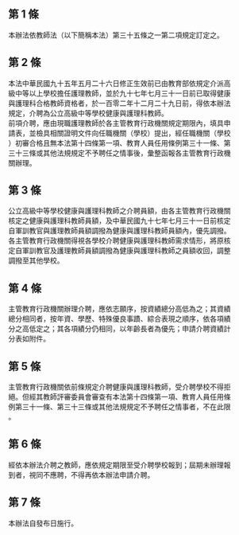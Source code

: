 第 1 條
-------
本辦法依教師法（以下簡稱本法）第三十五條之一第二項規定訂定之。

第 2 條
-------
本法中華民國九十五年五月二十六日修正生效前已由教育部依規定介派高  
級中等以上學校擔任護理教師，並於九十七年七月三十一日前已取得健康  
與護理科合格教師資格者，於一百零二年十二月二十九日前，得依本辦法  
規定，介聘為公立高級中等學校健康與護理科教師。  
前項介聘，應由現職護理教師於各主管教育行政機關規定期限內，填具申  
請表，並檢具相關證明文件向任職機關（學校）提出，經任職機關（學校  
）初審合格且無本法第十四條第一項、教育人員任用條例第三十一條、第  
三十三條或其他法規規定不予聘任之情事後，彙整函報各主管教育行政機  
關辦理。

第 3 條
-------
公立高級中等學校健康與護理科教師之介聘員額，由各主管教育行政機關  
核定之健康與護理科教師員額，及中華民國九十七年七月三十一日前核定  
自軍訓教官與護理教師員額調撥為健康與護理科教師員額內，優先調撥。  
各主管教育行政機關得視各學校介聘健康與護理科教師需求情形，將原核  
定自軍訓教官及護理教師員額調撥為健康與護理科教師之員額收回，調整  
調撥至其他學校。

第 4 條
-------
主管教育行政機關辦理介聘，應依志願序，按資績總分高低為之；其資績  
總分相同者，按年資、學歷、特殊優良事蹟、綜合表現之順序，依各項績  
分之高低定之；其各項績分仍相同，以年齡長者為優先；申請介聘資績計  
分表如附件。

第 5 條
-------
主管教育行政機關依前條規定介聘健康與護理科教師，受介聘學校不得拒  
絕。但經其教師評審委員會審查有本法第十四條第一項、教育人員任用條  
例第三十一條、第三十三條或其他法規規定不予聘任之情事者，不在此限  
。

第 6 條
-------
經依本辦法介聘之教師，應依規定期限至受介聘學校報到；屆期未辦理報  
到者，視同不應聘，不得再依本辦法申請介聘。

第 7 條
-------
本辦法自發布日施行。


